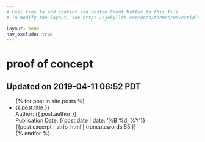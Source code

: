 ```yaml
---
# Feel free to add content and custom Front Matter to this file.
# To modify the layout, see https://jekyllrb.com/docs/themes/#overriding-theme-defaults

layout: home
nav_exclude: true
---
```

<h1>proof of concept</h1>
<h2>Updated on 2019-04-11 06:52 PDT</h2>
<ul class="article-container">
  {% for post in site.posts %}
    <li class="article-list">
      <a href="{{ post.url | prepend: site.baseurl }}">{{ post.title }}</a><br>
      <div class="author">Author: {{ post.author }}</div>
      <div class="publication-date">Publication Date: <time datetime="{{post.date | date: '%F'}}">{{post.date | date: '%B %d, %Y'}}</time></div>
      <div class="excerpt">{{post.excerpt | strip_html | truncatewords:55 }}</div>
    </li>
  {% endfor %}
</ul>
